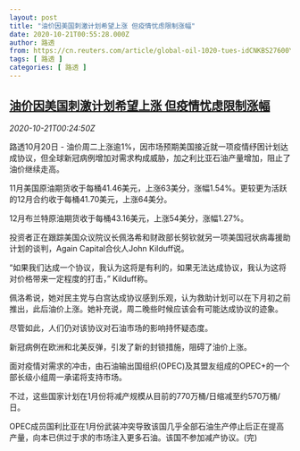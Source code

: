 ```yaml
---
layout: post
title: "油价因美国刺激计划希望上涨 但疫情忧虑限制涨幅"
date: 2020-10-21T00:55:28.000Z
author: 路透
from: https://cn.reuters.com/article/global-oil-1020-tues-idCNKBS27600Y
tags: [ 路透 ]
categories: [ 路透 ]
---
```

<!--1603241728000-->
[油价因美国刺激计划希望上涨 但疫情忧虑限制涨幅](https://cn.reuters.com/article/global-oil-1020-tues-idCNKBS27600Y)
------

<div>
<div><i>2020-10-21T00:24:50Z</i></div><p>路透10月20日 - 油价周二上涨逾1%，因市场预期美国接近就一项疫情纾困计划达成协议，但全球新冠病例增加对需求构成威胁，加之利比亚石油产量增加，阻止了油价继续走高。</p><p>11月美国原油期货收于每桶41.46美元，上涨63美分，涨幅1.54%。更较更为活跃的12月合约收于每桶41.70美元，上涨64美分。</p><p>12月布兰特原油期货收于每桶43.16美元，上涨54美分，涨幅1.27%。</p><p>投资者正在跟踪美国众议院议长佩洛希和财政部长努钦就另一项美国冠状病毒援助计划的谈判，Again Capital合伙人John Kilduff说。</p><p>“如果我们达成一个协议，我认为这将是有利的，如果无法达成协议，我认为这将对价格带来一定程度的打击，” Kilduff称。</p><p>佩洛希说，她对民主党与白宫达成协议感到乐观，认为救助计划可以在下月初之前推出，此后油价上涨。她补充说，周二晚些时候应该会有可能达成协议的迹象。</p><p>尽管如此，人们仍对该协议对石油市场的影响持怀疑态度。</p><p>新冠病例在欧洲和北美反弹，引发了新的封锁措施，阻碍了油价上涨。</p><p>面对疫情对需求的冲击，由石油输出国组织(OPEC)及其盟友组成的OPEC+的一个部长级小组周一承诺将支持市场。</p><p>不过，这些国家计划在1月份将减产规模从目前的770万桶/日缩减至约570万桶/日。</p><p>OPEC成员国利比亚在1月份武装冲突导致该国几乎全部石油生产停止后正在提高产量，向本已供过于求的市场注入更多石油。该国不参加减产协议。(完)</p>
</div>
